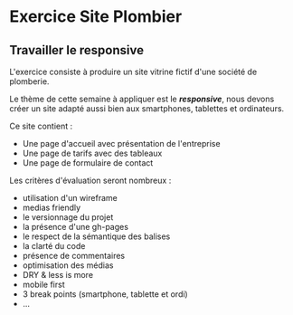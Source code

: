 Exercice Site Plombier 
======================

Travailler le responsive 
------------------------

L'exercice consiste à produire un site vitrine fictif d'une société de plomberie.

Le thème de cette semaine à appliquer est le **_responsive_**, nous devons créer un site adapté aussi bien aux smartphones, tablettes et ordinateurs. 

Ce site contient :

* Une page d'accueil avec présentation de l'entreprise
* Une page de tarifs avec des tableaux
* Une page de formulaire de contact

Les critères d'évaluation seront nombreux :

*    utilisation d'un wireframe
*    medias friendly
*    le versionnage du projet
*    la présence d'une gh-pages
*    le respect de la sémantique des balises
*    la clarté du code
*    présence de commentaires
*    optimisation des médias
*    DRY & less is more
*    mobile first
*    3 break points (smartphone, tablette et ordi) 
*    ...
